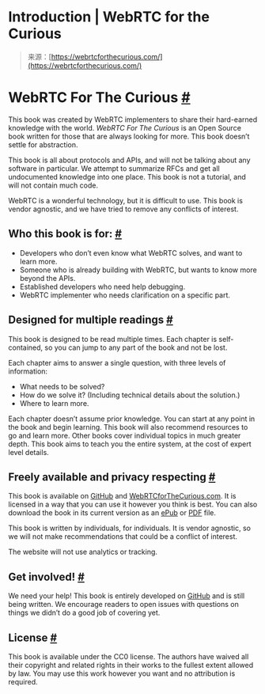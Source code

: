 <!--yml
category: 未分类
date: 2024-05-27 14:32:22
-->

# Introduction | WebRTC for the Curious

> 来源：[https://webrtcforthecurious.com/](https://webrtcforthecurious.com/)

# WebRTC For The Curious [#](#webrtc-for-the-curious)

This book was created by WebRTC implementers to share their hard-earned knowledge with the world. *WebRTC For The Curious* is an Open Source book written for those that are always looking for more. This book doesn’t settle for abstraction.

This book is all about protocols and APIs, and will not be talking about any software in particular. We attempt to summarize RFCs and get all undocumented knowledge into one place. This book is not a tutorial, and will not contain much code.

WebRTC is a wonderful technology, but it is difficult to use. This book is vendor agnostic, and we have tried to remove any conflicts of interest.

## Who this book is for: [#](#who-this-book-is-for)

*   Developers who don’t even know what WebRTC solves, and want to learn more.
*   Someone who is already building with WebRTC, but wants to know more beyond the APIs.
*   Established developers who need help debugging.
*   WebRTC implementer who needs clarification on a specific part.

## Designed for multiple readings [#](#designed-for-multiple-readings)

This book is designed to be read multiple times. Each chapter is self-contained, so you can jump to any part of the book and not be lost.

Each chapter aims to answer a single question, with three levels of information:

*   What needs to be solved?
*   How do we solve it? (Including technical details about the solution.)
*   Where to learn more.

Each chapter doesn’t assume prior knowledge. You can start at any point in the book and begin learning. This book will also recommend resources to go and learn more. Other books cover individual topics in much greater depth. This book aims to teach you the entire system, at the cost of expert level details.

## Freely available and privacy respecting [#](#freely-available-and-privacy-respecting)

This book is available on [GitHub](https://github.com/webrtc-for-the-curious/webrtc-for-the-curious) and [WebRTCforTheCurious.com](https://webrtcforthecurious.com). It is licensed in a way that you can use it however you think is best. You can also download the book in its current version as an [ePub](https://webrtcforthecurious.com/docs/webrtc-for-the-curious.epub) or [PDF](https://webrtcforthecurious.com/docs/webrtc-for-the-curious.pdf) file.

This book is written by individuals, for individuals. It is vendor agnostic, so we will not make recommendations that could be a conflict of interest.

The website will not use analytics or tracking.

## Get involved! [#](#get-involved)

We need your help! This book is entirely developed on [GitHub](https://github.com/webrtc-for-the-curious/webrtc-for-the-curious) and is still being written. We encourage readers to open issues with questions on things we didn’t do a good job of covering yet.

## License [#](#license)

This book is available under the CC0 license. The authors have waived all their copyright and related rights in their works to the fullest extent allowed by law. You may use this work however you want and no attribution is required.